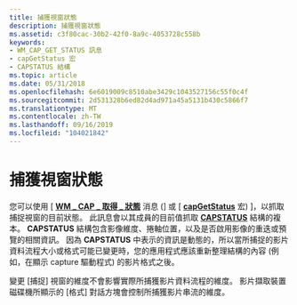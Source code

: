 ```yaml
---
title: 捕獲視窗狀態
description: 捕獲視窗狀態
ms.assetid: c3f80cac-30b2-42f0-8a9c-4053728c558b
keywords:
- WM_CAP_GET_STATUS 訊息
- capGetStatus 宏
- CAPSTATUS 結構
ms.topic: article
ms.date: 05/31/2018
ms.openlocfilehash: 6e6019009c8510abe3429c1043527156c55f0c4f
ms.sourcegitcommit: 2d531328b6ed82d4ad971a45a5131b430c5866f7
ms.translationtype: MT
ms.contentlocale: zh-TW
ms.lasthandoff: 09/16/2019
ms.locfileid: "104021842"
---
```

# <a name="capture-window-status"></a>捕獲視窗狀態

您可以使用 [ [**WM \_ CAP \_ 取得 \_ 狀態**](wm-cap-get-status.md) 消息 (] 或 [ [**capGetStatus**](/windows/desktop/api/Vfw/nf-vfw-capgetstatus) 宏) ]，以抓取捕捉視窗的目前狀態。 此訊息會以其成員的目前值抓取 [**CAPSTATUS**](/windows/win32/api/vfw/ns-vfw-capstatus) 結構的複本。 **CAPSTATUS** 結構包含影像維度、捲軸位置，以及是否啟用影像的重迭或預覽的相關資訊。 因為 **CAPSTATUS** 中表示的資訊是動態的，所以當所捕捉的影片資料流程大小或格式可能已變更時，您的應用程式應該重新整理結構的內容 (例如，在顯示 capture 驅動程式) 的影片格式之後。

變更 [捕捉] 視窗的維度不會影響實際所捕獲影片資料流程的維度。 影片擷取裝置磁碟機所顯示的 [格式] 對話方塊會控制所捕獲影片串流的維度。

 

 




